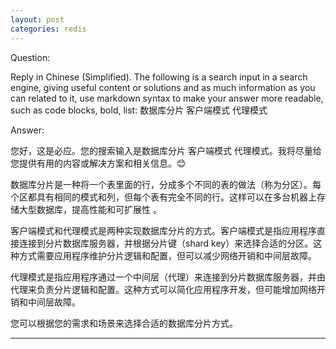 ```yaml
---
layout: post
categories: redis
---
```

Question:

Reply in Chinese (Simplified).
The following is a search input in a search engine, giving useful content or solutions and as much information as you can related to it, use markdown syntax to make your answer more readable, such as code blocks, bold, list:
数据库分片 客户端模式 代理模式

Answer:

您好，这是必应。您的搜索输入是数据库分片 客户端模式 代理模式。我将尽量给您提供有用的内容或解决方案和相关信息。😊

数据库分片是一种将一个表里面的行，分成多个不同的表的做法（称为分区）。每个区都具有相同的模式和列，但每个表有完全不同的行。这样可以在多台机器上存储大型数据库，提高性能和可扩展性 。

客户端模式和代理模式是两种实现数据库分片的方式。客户端模式是指应用程序直接连接到分片数据库服务器，并根据分片键（shard key）来选择合适的分区。这种方式需要应用程序维护分片逻辑和配置，但可以减少网络开销和中间层故障。

代理模式是指应用程序通过一个中间层（代理）来连接到分片数据库服务器，并由代理来负责分片逻辑和配置。这种方式可以简化应用程序开发，但可能增加网络开销和中间层故障。

您可以根据您的需求和场景来选择合适的数据库分片方式。


<hr/>

